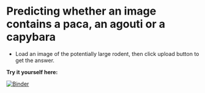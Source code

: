# Predicting whether an image contains a paca, an agouti or a capybara

* Load an image of the potentially large rodent, then click upload button to get the answer.

**Try it yourself here:**

[![Binder](https://mybinder.org/badge_logo.svg)](https://mybinder.org/v2/gh/skepticalchemist/large_rodent_webapp/HEAD?urlpath=%2Fvoila%2Frender%2Flrodent_classifier_WebApp.ipynb)
